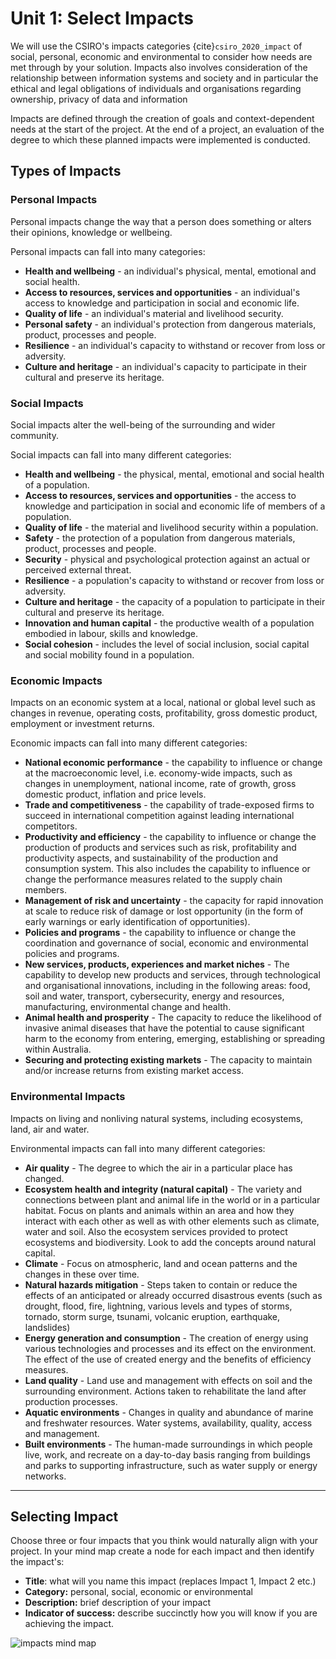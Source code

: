 # Unit 1: Select Impacts

We will use the CSIRO's impacts categories {cite}`csiro_2020_impact` of social, personal, economic and environmental to consider how needs are met through by your solution. Impacts also involves consideration of the relationship between information systems and society and in particular the ethical and legal obligations of individuals and organisations regarding ownership, privacy of data and information

Impacts are defined through the creation of goals and context-dependent needs at the start of the project. At the end of a project, an evaluation of the degree to which these planned impacts were implemented is conducted.

## Types of Impacts

### Personal Impacts

Personal impacts change the way that a person does something or alters their opinions, knowledge or wellbeing.

Personal impacts can fall into many categories:

- **Health and wellbeing** - an individual's physical, mental, emotional and social health.
- **Access to resources, services and opportunities** - an individual's access to knowledge and participation in social and economic life.
- **Quality of life** - an individual's material and livelihood security.
- **Personal safety** - an individual's protection from dangerous materials, product, processes and people.
- **Resilience** - an individual's capacity to withstand or recover from loss or adversity.
- **Culture and heritage** - an individual's capacity to participate in their cultural and preserve its heritage.

### Social Impacts

Social impacts alter the well-being of the surrounding and wider community.

Social impacts can fall into many different categories:

- **Health and wellbeing** - the physical, mental, emotional and social health of a population.
- **Access to resources, services and opportunities** - the access to knowledge and participation in social and economic life of members of a population.
- **Quality of life** - the material and livelihood security within a population.
- **Safety** - the protection of a population from dangerous materials, product, processes and people.
- **Security** - physical and psychological protection against an actual or perceived external threat.
- **Resilience** - a population's capacity to withstand or recover from loss or adversity.
- **Culture and heritage** - the capacity of a population to participate in their cultural and preserve its heritage.
- **Innovation and human capital** - the productive wealth of a population embodied in labour, skills and knowledge.
- **Social cohesion** - includes the level of social inclusion, social capital and social mobility found in a population.

### Economic Impacts

Impacts on an economic system at a local, national or global level such as changes in revenue, operating costs, profitability, gross domestic product, employment or investment returns.

Economic impacts can fall into many different categories:

- **National economic performance** - the capability to influence or change at the macroeconomic level, i.e. economy-wide impacts, such as changes in unemployment, national income, rate of growth, gross domestic product, inflation and price levels.
- **Trade and competitiveness** - the capability of trade-exposed firms to succeed in international competition against leading international competitors.
- **Productivity and efficiency** - the capability to influence or change the production of products and services such as risk, profitability and productivity aspects, and sustainability of the production and consumption system. This also includes the capability to influence or change the performance measures related to the supply chain members.
- **Management of risk and uncertainty** - the capacity for rapid innovation at scale to reduce risk of damage or lost opportunity (in the form of early warnings or early identification of opportunities).
- **Policies and programs** - the capability to influence or change the coordination and governance of social, economic and environmental policies and programs.
- **New services, products, experiences and market niches** - The capability to develop new products and services, through technological and organisational innovations, including in the following areas: food, soil and water, transport, cybersecurity, energy and resources, manufacturing, environmental change and health.
- **Animal health and prosperity** - The capacity to reduce the likelihood of invasive animal diseases that have the potential to cause significant harm to the economy from entering, emerging, establishing or spreading within Australia.
- **Securing and protecting existing markets** - The capacity to maintain and/or increase returns from existing market access.

### Environmental Impacts

Impacts on living and nonliving natural systems, including ecosystems, land, air and water.

Environmental impacts can fall into many different categories:

- **Air quality** - The degree to which the air in a particular place has changed.
- **Ecosystem health and integrity (natural capital)** - The variety and connections between plant and animal life in the world or in a particular habitat. Focus on plants and animals within an area and how they interact with each other as well as with other elements such as climate, water and soil. Also the ecosystem services provided to protect ecosystems and biodiversity. Look to add the concepts around natural capital.
- **Climate** - Focus on atmospheric, land and ocean patterns and the changes in these over time.
- **Natural hazards mitigation** - Steps taken to contain or reduce the effects of an anticipated or already occurred disastrous events (such as drought, flood, fire, lightning, various levels and types of storms, tornado, storm surge, tsunami, volcanic eruption, earthquake, landslides)
- **Energy generation and consumption** - The creation of energy using various technologies and processes and its effect on the environment. The effect of the use of created energy and the benefits of efficiency measures.
- **Land quality** - Land use and management with effects on soil and the surrounding environment. Actions taken to rehabilitate the land after production processes.
- **Aquatic environments** - Changes in quality and abundance of marine and freshwater resources. Water systems, availability, quality, access and management.
- **Built environments** - The human-made surroundings in which people live, work, and recreate on a day-to-day basis ranging from buildings and parks to supporting infrastructure, such as water supply or energy networks.

---

## Selecting Impact

Choose three or four impacts that you think would naturally align with your project. In your mind map create a node for each impact and then identify the impact's:

- **Title**: what will you name this impact (replaces Impact 1, Impact 2 etc.)
- **Category:** personal, social, economic or environmental
- **Description:** brief description of your impact
- **Indicator of success:** describe succinctly how you will know if you are achieving the impact.

![impacts mind map](../assests/mm_impact.png)
